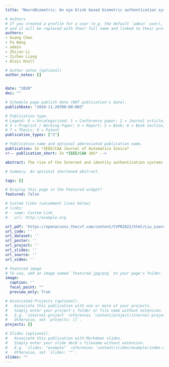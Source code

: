 ```yaml
---
title: "NeuroBiometric: An eye blink based biometric authentication system using an event-based neuromorphic vision sensor"

# Authors
# If you created a profile for a user (e.g. the default `admin` user), write the username (folder name) here 
# and it will be replaced with their full name and linked to their profile.
authors:
- Guang Chen
- Fa Wang
- admin
- Zhijun Li
- Zichen Liang
- Alois Knoll

# Author notes (optional)
author_notes: []


date: "2020"
doi: ""

# Schedule page publish date (NOT publication's date).
publishDate: "2020-11-26T00:00:00Z"

# Publication type.
# Legend: 0 = Uncategorized; 1 = Conference paper; 2 = Journal article;
# 3 = Preprint / Working Paper; 4 = Report; 5 = Book; 6 = Book section;
# 7 = Thesis; 8 = Patent
publication_types: ["2"]

# Publication name and optional abbreviated publication name.
publication: In *IEEE/CAA Journal of Automatica Sinica*
<!-- publication_short: In *IEEE/CAA JAS* -->

abstract: The rise of the Internet and identity authentication systems has brought convenience to people’s lives but has also introduced the potential risk of privacy leaks. Existing biometric authentication systems based on explicit and static features bear the risk of being attacked by mimicked data. This work proposes a highly efficient biometric authentication system based on transient eye blink signals that are precisely captured by a neuromorphic vision sensor with microsecond-level temporal resolution. The neuromorphic vision sensor only transmits the local pixel-level changes induced by the eye blinks when they occur, which leads to advantageous characteristics such as an ultra-low latency response. We first propose a set of effective biometric features describing the motion, speed, energy and frequency signal of eye blinks based on the microsecond temporal resolution of event densities. We then train the ensemble model and non-ensemble model with our NeuroBiometric dataset for biometrics authentication. The experiments show that our system is able to identify and verify the subjects with the ensemble model at an accuracy of 0.948 and with the non-ensemble model at an accuracy of 0.925. The low false positive rates (about 0.002) and the highly dynamic features are not only hard to reproduce but also avoid recording visible characteristics of a user’s appearance. The proposed system sheds light on a new path towards safer authentication using neuromorphic vision sensors.

# Summary. An optional shortened abstract.

tags: []

# Display this page in the Featured widget?
featured: false

# Custom links (uncomment lines below)
# links:
# - name: Custom Link
#   url: http://example.org

url_pdf: 'https://openaccess.thecvf.com/content/CVPR2022/html/Liu_Learning_Part_Segmentation_Through_Unsupervised_Domain_Adaptation_From_Synthetic_Vehicles_CVPR_2022_paper.html'
url_code: ''
url_dataset: ''
url_poster: ''
url_project: ''
url_slides: ''
url_source: ''
url_video: ''

# Featured image
# To use, add an image named `featured.jpg/png` to your page's folder. 
image:
  caption: ''
  focal_point: ""
  preview_only: True

# Associated Projects (optional).
#   Associate this publication with one or more of your projects.
#   Simply enter your project's folder or file name without extension.
#   E.g. `internal-project` references `content/project/internal-project/index.md`.
#   Otherwise, set `projects: []`.
projects: []

# Slides (optional).
#   Associate this publication with Markdown slides.
#   Simply enter your slide deck's filename without extension.
#   E.g. `slides: "example"` references `content/slides/example/index.md`.
#   Otherwise, set `slides: ""`.
slides: ""
---
```

